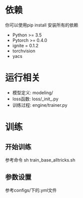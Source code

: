 # 依赖
你可以使用pip install 安装所有的依赖
 * Python >= 3.5
 * Pytorch >= 0.4.0
 * ignite = 0.1.2 
 * torchvision
 * yacs

# 运行相关
 * 模型定义: modeling/
 * loss函数: loss/\_init_.py
 * 训练过程: engine/trainer.py
 
# 训练
## 开始训练
参考命令 sh train_base_alltricks.sh

## 参数设置
参考configs/下的.yml文件